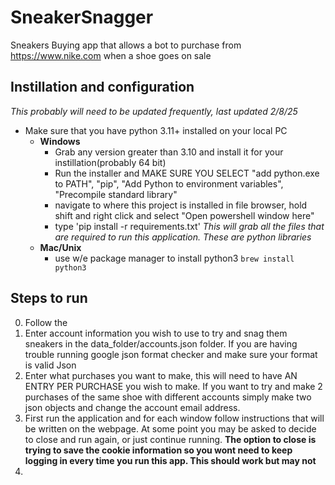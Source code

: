 # SneakerSnagger
Sneakers Buying app that allows a bot to purchase from https://www.nike.com when a shoe goes on sale

## Instillation and configuration
*This probably will need to be updated frequently, last updated 2/8/25*
- Make sure that you have python 3.11+ installed on your local PC
  - **Windows** 
    - Grab any version greater than 3.10 and install it for your instillation(probably 64 bit)
    - Run the installer and MAKE SURE YOU SELECT "add python.exe to PATH", "pip", "Add Python to environment variables", "Precompile standard library"
    - navigate to where this project is installed in file browser, hold shift and right click and select "Open powershell window here"
    - type 'pip install -r requirements.txt' *This will grab all the files that are required to run this application. These are python libraries*
  - **Mac/Unix**
    - use w/e package manager to install python3 `brew install python3`
  
## Steps to run
0. Follow the 
1. Enter account information you wish to use to try and snag them sneakers in the data_folder/accounts.json folder. If you are having trouble running google json format checker and make sure your format is valid Json
2. Enter what purchases you want to make, this will need to have AN ENTRY PER PURCHASE you wish to make. If you want to try and make 2 purchases of the same shoe with different accounts simply make two json objects and change the account email address.
3. First run the application and for each window follow instructions that will be written on the webpage. At some point you may be asked to decide to close and run again, or just continue running. **The option to close is trying to save the cookie information so you wont need to keep logging in every time you run this app. This should work but may not**
4. 
